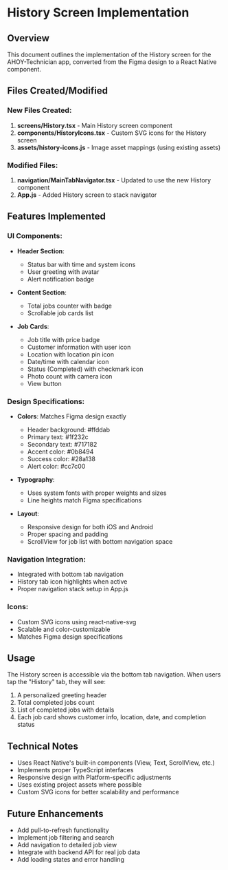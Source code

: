 # History Screen Implementation

## Overview
This document outlines the implementation of the History screen for the AHOY-Technician app, converted from the Figma design to a React Native component.

## Files Created/Modified

### New Files Created:
1. **screens/History.tsx** - Main History screen component
2. **components/HistoryIcons.tsx** - Custom SVG icons for the History screen
3. **assets/history-icons.js** - Image asset mappings (using existing assets)

### Modified Files:
1. **navigation/MainTabNavigator.tsx** - Updated to use the new History component
2. **App.js** - Added History screen to stack navigator

## Features Implemented

### UI Components:
- **Header Section**: 
  - Status bar with time and system icons
  - User greeting with avatar
  - Alert notification badge
  
- **Content Section**:
  - Total jobs counter with badge
  - Scrollable job cards list
  
- **Job Cards**:
  - Job title with price badge
  - Customer information with user icon
  - Location with location pin icon
  - Date/time with calendar icon
  - Status (Completed) with checkmark icon
  - Photo count with camera icon
  - View button

### Design Specifications:
- **Colors**: Matches Figma design exactly
  - Header background: #ffddab
  - Primary text: #1f232c
  - Secondary text: #717182
  - Accent color: #0b8494
  - Success color: #28a138
  - Alert color: #cc7c00

- **Typography**: 
  - Uses system fonts with proper weights and sizes
  - Line heights match Figma specifications

- **Layout**:
  - Responsive design for both iOS and Android
  - Proper spacing and padding
  - ScrollView for job list with bottom navigation space

### Navigation Integration:
- Integrated with bottom tab navigation
- History tab icon highlights when active
- Proper navigation stack setup in App.js

### Icons:
- Custom SVG icons using react-native-svg
- Scalable and color-customizable
- Matches Figma design specifications

## Usage
The History screen is accessible via the bottom tab navigation. When users tap the "History" tab, they will see:
1. A personalized greeting header
2. Total completed jobs count
3. List of completed jobs with details
4. Each job card shows customer info, location, date, and completion status

## Technical Notes
- Uses React Native's built-in components (View, Text, ScrollView, etc.)
- Implements proper TypeScript interfaces
- Responsive design with Platform-specific adjustments
- Uses existing project assets where possible
- Custom SVG icons for better scalability and performance

## Future Enhancements
- Add pull-to-refresh functionality
- Implement job filtering and search
- Add navigation to detailed job view
- Integrate with backend API for real job data
- Add loading states and error handling